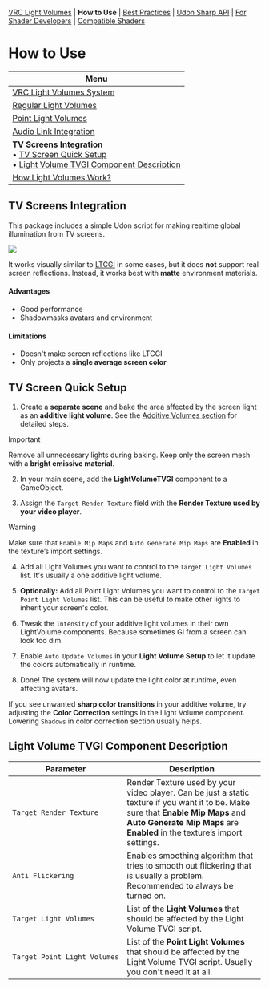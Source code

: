 [VRC Light Volumes](../README.md) | **How to Use** | [Best Practices](../Documentation/BestPractices.md) | [Udon Sharp API](../Documentation/UdonSharpAPI.md) | [For Shader Developers](../Documentation/ForShaderDevelopers.md) | [Compatible Shaders](../Documentation/CompatibleShaders.md)

# How to Use

| Menu |
|----|
|[VRC Light Volumes System](../Documentation/HowToUse.md)|
|[Regular Light Volumes](../Documentation/HowToUse_RegularLightVolumes.md)|
| [Point Light Volumes](../Documentation/HowToUse_PointLightVolumes.md)|
| [Audio Link Integration](../Documentation/HowToUse_AudioLinkIntegration.md)|
| **TV Screens Integration**<br />• [TV Screen Quick Setup](#TV-Screen-Quick-Setup)<br />• [Light Volume TVGI Component Description](#Light-Volume-TVGI-Component-Description) |
| [How Light Volumes Work?](../Documentation/HowToUse_HowItWorks.md) |

## TV Screens Integration

This package includes a simple Udon script for making realtime global illumination from TV screens.

![](../Documentation/Preview_13.png)

It works visually similar to [LTCGI](https://github.com/PiMaker/ltcgi) in some cases, but it does **not** support real screen reflections. Instead, it works best with **matte** environment materials.

#### Advantages

- Good performance
- Shadowmasks avatars and environment

#### Limitations
- Doesn't make screen reflections like LTCGI
- Only projects a **single average screen color**

## TV Screen Quick Setup

1. Create a **separate scene** and bake the area affected by the screen light as an **additive light volume**.
   See the [Additive Volumes section](#How-to-Bake-an-Additive-Light-Volume) for detailed steps.

> [!IMPORTANT]
> Remove all unnecessary lights during baking. Keep only the screen mesh with a **bright emissive material**.

2. In your main scene, add the **LightVolumeTVGI** component to a GameObject.

3. Assign the `Target Render Texture` field with the **Render Texture used by your video player**.

> [!WARNING]
> Make sure that `Enable Mip Maps` and `Auto Generate Mip Maps` are **Enabled** in the texture’s import settings.

4. Add all Light Volumes you want to control to the `Target Light Volumes` list. It's usually a one additive light volume.

5. **Optionally:** Add all Point Light Volumes you want to control to the `Target Point Light Volumes` list. This can be useful to make other lights to inherit your screen's color.

6. Tweak the `Intensity` of your additive light volumes in their own LightVolume components. Because sometimes GI from a screen can look too dim.

7. Enable `Auto Update Volumes` in your **Light Volume Setup** to let it update the colors automatically in runtime.

8. Done! The system will now update the light color at runtime, even affecting avatars.

If you see unwanted **sharp color transitions** in your additive volume, try adjusting the **Color Correction** settings in the Light Volume component. Lowering `Shadows` in color correction section usually helps.

## Light Volume TVGI Component Description

| Parameter | Description |
| --- | --- |
|`Target Render Texture` | Render Texture used by your video player. Can be just a static texture if you want it to be. Make sure that **Enable Mip Maps** and **Auto Generate Mip Maps** are **Enabled** in the texture’s import settings.|
|`Anti Flickering` | Enables smoothing algorithm that tries to smooth out flickering that is usually a problem. Recommended to always be turned on.|
|`Target Light Volumes` | List of the **Light Volumes** that should be affected by the Light Volume TVGI script.|
|`Target Point Light Volumes` | List of the **Point Light Volumes** that should be affected by the Light Volume TVGI script. Usually you don't need it at all.|
